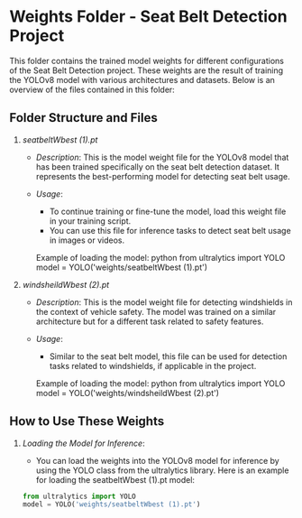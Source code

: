 # Weights Folder - Seat Belt Detection Project

This folder contains the trained model weights for different configurations of the Seat Belt Detection project. These weights are the result of training the YOLOv8 model with various architectures and datasets. Below is an overview of the files contained in this folder:

## Folder Structure and Files

1. *seatbeltWbest (1).pt*
   - *Description*: This is the model weight file for the YOLOv8 model that has been trained specifically on the seat belt detection dataset. It represents the best-performing model for detecting seat belt usage.
   - *Usage*: 
     - To continue training or fine-tune the model, load this weight file in your training script.
     - You can use this file for inference tasks to detect seat belt usage in images or videos.
   
     Example of loading the model:
     python
     from ultralytics import YOLO
     model = YOLO('weights/seatbeltWbest (1).pt')
     

2. *windsheildWbest (2).pt*
   - *Description*: This is the model weight file for detecting windshields in the context of vehicle safety. The model was trained on a similar architecture but for a different task related to safety features.
   - *Usage*: 
     - Similar to the seat belt model, this file can be used for detection tasks related to windshields, if applicable in the project.
   
     Example of loading the model:
     python
     from ultralytics import YOLO
     model = YOLO('weights/windsheildWbest (2).pt')
     

## How to Use These Weights

1. *Loading the Model for Inference*:
   - You can load the weights into the YOLOv8 model for inference by using the YOLO class from the ultralytics library. Here is an example for loading the seatbeltWbest (1).pt model:

   ```python
   from ultralytics import YOLO
   model = YOLO('weights/seatbeltWbest (1).pt')
